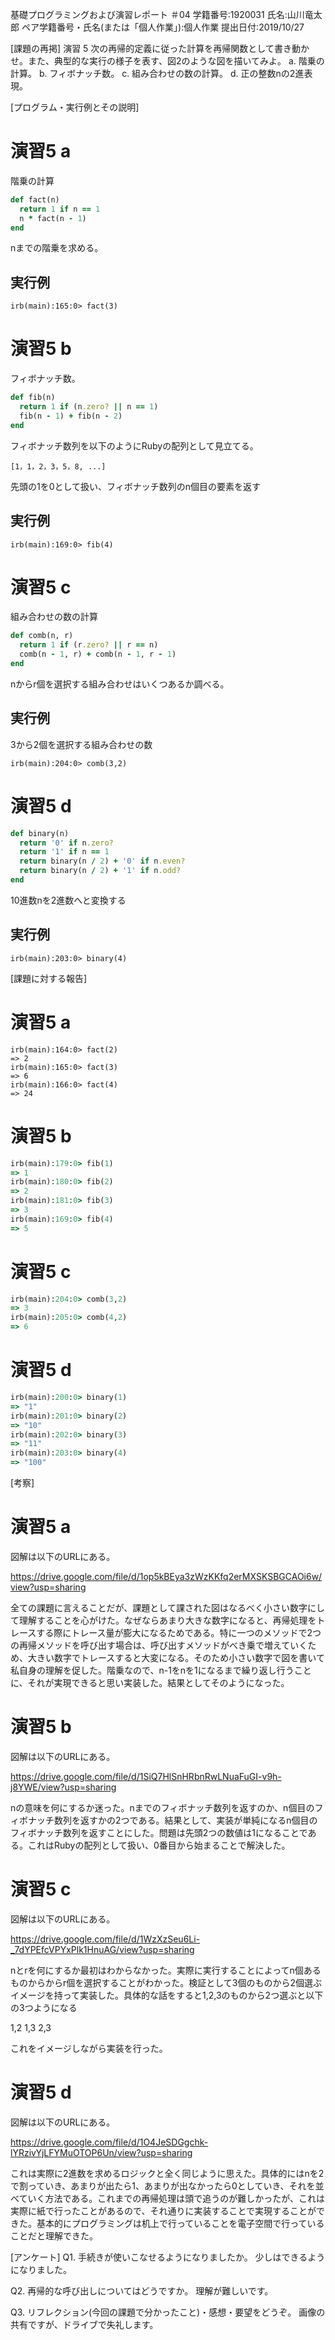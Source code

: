基礎プログラミングおよび演習レポート ＃04
学籍番号:1920031
氏名:山川竜太郎
ペア学籍番号・氏名(または「個人作業」):個人作業
提出日付:2019/10/27

[課題の再掲]
演習 5 
次の再帰的定義に従った計算を再帰関数として書き動かせ。また、典型的な実行の様子を表す、図2のような図を描いてみよ。
a. 階乗の計算。
b. フィボナッチ数。
c. 組み合わせの数の計算。
d. 正の整数nの2進表現。

[プログラム・実行例とその説明]

# 演習5 a

階乗の計算

```ruby
def fact(n)
  return 1 if n == 1
  n * fact(n - 1)
end

```

nまでの階乗を求める。

## 実行例

```
irb(main):165:0> fact(3)
```

# 演習5 b

フィボナッチ数。

```ruby
def fib(n)
  return 1 if (n.zero? || n == 1)
  fib(n - 1) + fib(n - 2)
end
```

フィボナッチ数列を以下のようにRubyの配列として見立てる。

`[1，1，2，3，5，8, ...]`

先頭の1を0として扱い、フィボナッチ数列のn個目の要素を返す

## 実行例

```
irb(main):169:0> fib(4)
```

# 演習5 c

組み合わせの数の計算

```ruby
def comb(n, r)
  return 1 if (r.zero? || r == n)
  comb(n - 1, r) + comb(n - 1, r - 1)
end
```

nからr個を選択する組み合わせはいくつあるか調べる。

## 実行例

3から2個を選択する組み合わせの数

```
irb(main):204:0> comb(3,2)
```

# 演習5 d

```ruby
def binary(n)
  return '0' if n.zero?
  return '1' if n == 1
  return binary(n / 2) + '0' if n.even?
  return binary(n / 2) + '1' if n.odd?
end
```

10進数nを2進数へと変換する

## 実行例

```
irb(main):203:0> binary(4)                                   
```

[課題に対する報告]

# 演習5 a

```
irb(main):164:0> fact(2)
=> 2
irb(main):165:0> fact(3)
=> 6
irb(main):166:0> fact(4)
=> 24
```

# 演習5 b

```ruby
irb(main):179:0> fib(1)
=> 1
irb(main):180:0> fib(2)
=> 2
irb(main):181:0> fib(3)
=> 3
irb(main):169:0> fib(4)
=> 5
```

# 演習5 c

```ruby
irb(main):204:0> comb(3,2)                                                                        
=> 3
irb(main):205:0> comb(4,2)                                                                        
=> 6
```

# 演習5 d

```ruby
irb(main):200:0> binary(1)                                                                        
=> "1"
irb(main):201:0> binary(2)                                                                        
=> "10"
irb(main):202:0> binary(3)                                                                        
=> "11"
irb(main):203:0> binary(4)                                                                        
=> "100"
```

[考察]

# 演習5 a

図解は以下のURLにある。

https://drive.google.com/file/d/1op5kBEya3zWzKKfq2erMXSKSBGCAOi6w/view?usp=sharing

全ての課題に言えることだが、課題として課された図はなるべく小さい数字にして理解することを心がけた。なぜならあまり大きな数字になると、再帰処理をトレースする際にトレース量が膨大になるためである。特に一つのメソッドで2つの再帰メソッドを呼び出す場合は、呼び出すメソッドがべき乗で増えていくため、大きい数字でトレースすると大変になる。そのため小さい数字で図を書いて私自身の理解を促した。階乗なので、n-1をnを1になるまで繰り返し行うことに、それが実現できると思い実装した。結果としてそのようになった。

# 演習5 b

図解は以下のURLにある。

https://drive.google.com/file/d/1SiQ7HlSnHRbnRwLNuaFuGI-v9h-j8YWE/view?usp=sharing

nの意味を何にするか迷った。nまでのフィボナッチ数列を返すのか、n個目のフィボナッチ数列を返すかの2つである。結果として、実装が単純になるn個目のフィボナッチ数列を返すことにした。問題は先頭2つの数値は1になることである。これはRubyの配列として扱い、0番目から始まることで解決した。

# 演習5 c

図解は以下のURLにある。

https://drive.google.com/file/d/1WzXzSeu6Li-_7dYPEfcVPYxPlk1HnuAG/view?usp=sharing

nとrを何にするか最初はわからなかった。実際に実行することによってn個あるものからからr個を選択することがわかった。検証として3個のものから2個選ぶイメージを持って実装した。具体的な話をすると1,2,3のものから2つ選ぶと以下の3つようになる

1,2
1,3
2,3

これをイメージしながら実装を行った。

# 演習5 d

図解は以下のURLにある。

https://drive.google.com/file/d/1O4JeSDGgchk-lYRzivYjLFYMuOTOP6Un/view?usp=sharing

これは実際に2進数を求めるロジックと全く同じように思えた。具体的にはnを2で割っていき、あまりが出たら1、あまりが出なかったら0としていき、それを並べていく方法である。これまでの再帰処理は頭で追うのが難しかったが、これは実際に紙で行ったことがあるので、それ通りに実装することで実現することができた。基本的にプログラミングは机上で行っていることを電子空間で行っていることだと理解できた。

[アンケート]
Q1. 手続きが使いこなせるようになりましたか。
少しはできるようになりました。

Q2. 再帰的な呼び出しについてはどうですか。
理解が難しいです。

Q3. リフレクション(今回の課題で分かったこと)・感想・要望をどうぞ。
画像の共有ですが、ドライブで失礼します。